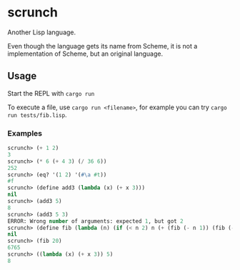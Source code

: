 # scrunch

Another Lisp language.

Even though the language gets its name from Scheme, it is not a implementation of Scheme, but an original language.

## Usage

Start the REPL with `cargo run`

To execute a file, use `cargo run <filename>`, for example you can try `cargo run tests/fib.lisp`.

### Examples

```lisp
scrunch> (+ 1 2)
3
scrunch> (* 6 (+ 4 3) (/ 36 6))
252
scrunch> (eq? '(1 2) '(#\a #t))
#f
scrunch> (define add3 (lambda (x) (+ x 3)))
nil
scrunch> (add3 5)
8
scrunch> (add3 5 3)
ERROR: Wrong number of arguments: expected 1, but got 2
scrunch> (define fib (lambda (n) (if (< n 2) n (+ (fib (- n 1)) (fib (- n 2))))))
nil
scrunch> (fib 20)
6765
scrunch> ((lambda (x) (+ x 3)) 5)
8
```

